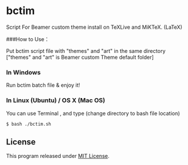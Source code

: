 bctim
=====

Script For Beamer custom theme install on TeXLive and MiKTeX. (LaTeX)

###How to Use：

Put bctim script file with "themes\" and  "art\" in the same directory<br />
["themes\" and "art\" is Beamer custom Theme default folder]

### In Windows

Run bctim batch file & enjoy it!

### In Linux (Ubuntu) / OS X (Mac OS)

You can use Terminal , and type (change directory to bash file location)

`$ bash ./bctim.sh`


## License

This program released under [MIT License](LICENSE).
